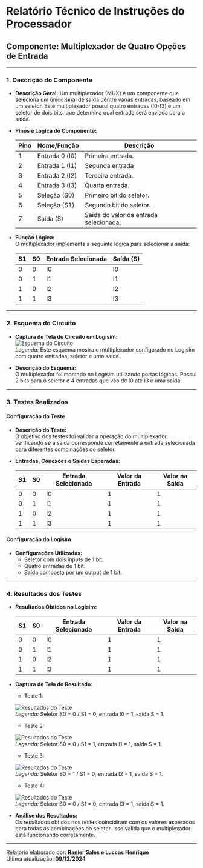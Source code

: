 # Relatório Técnico de Instruções do Processador

## Componente: Multiplexador de Quatro Opções de Entrada

---

### 1. Descrição do Componente

- **Descrição Geral:** Um multiplexador (MUX) é um componente que seleciona um único sinal de saída dentre várias entradas, baseado em um seletor. Este multiplexador possui quatro entradas \(I0-I3\) e um seletor de dois bits, que determina qual entrada será enviada para a saída.

- **Pinos e Lógica do Componente:**  

  | Pino | Nome/Função           | Descrição                                                   |
  |------|-----------------------|-----------------------------------------------------------|
  | 1    | Entrada 0 (I0)        | Primeira entrada.                                 |
  | 2    | Entrada 1 (I1)        | Segunda entrada                                   |
  | 3    | Entrada 2 (I2)        | Terceira entrada.                                 |
  | 4    | Entrada 3 (I3)        | Quarta entrada.                                   |
  | 5    | Seleção (S0)          | Primeiro bit do seletor.                          |
  | 6    | Seleção (S1)          | Segundo bit do seletor.                           |
  | 7    | Saída (S)             | Saída do valor da entrada selecionada.            |

- **Função Lógica:**  
  O multiplexador implementa a seguinte lógica para selecionar a saída:

  | S1 | S0 | Entrada Selecionada | Saída (S) |
  |----|----|---------------------|-----------|
  | 0  | 0  |         I0          |    I0     |
  | 0  | 1  |         I1          |    I1     |
  | 1  | 0  |         I2          |    I2     |
  | 1  | 1  |         I3          |    I3     |

---

### 2. Esquema do Circuito

- **Captura de Tela do Circuito em Logisim:**  
  ![Esquema do Circuito](Imagens/multiplexador_circuito_completo.png)  
  *Legenda:* Este esquema mostra o multiplexador configurado no Logisim com quatro entradas, seletor e uma saída.

- **Descrição do Esquema:**  
  O multiplexador foi montado no Logisim utilizando portas lógicas. Possui 2 bits para o seletor e 4 entradas que vão de I0 até I3 e uma saída.

---

### 3. Testes Realizados

#### Configuração do Teste

- **Descrição do Teste:**  
  O objetivo dos testes foi validar a operação do multiplexador, verificando se a saída corresponde corretamente à entrada selecionada para diferentes combinações do seletor.

- **Entradas, Conexões e Saídas Esperadas:**  

  | S1 | S0 | Entrada Selecionada | Valor da Entrada | Valor na Saída |
  |----|----|---------------------|------------------|---------------|
  | 0  | 0  |         I0          |        1         |        1      |
  | 0  | 1  |         I1          |        1         |        1      |
  | 1  | 0  |         I2          |        1         |        1      |
  | 1  | 1  |         I3          |        1         |        1      |

#### Configuração do Logisim

- **Configurações Utilizadas:**  
  - Seletor com dois inputs de 1 bit.  
  - Quatro entradas de 1 bit.  
  - Saída composta por um output de 1 bit.  

---

### 4. Resultados dos Testes

- **Resultados Obtidos no Logisim:**  

  | S1 | S0 | Entrada Selecionada | Valor da Entrada | Valor na Saída |
  |----|----|---------------------|------------------|---------------|
  | 0  | 0  |         I0          |        1         |        1      |
  | 0  | 1  |         I1          |        1         |        1      |
  | 1  | 0  |         I2          |        1         |        1      |
  | 1  | 1  |         I3          |        1         |        1      |

- **Captura de Tela do Resultado:**

  - Teste 1:
    
  ![Resultados do Teste](Imagens/multiplexador_teste1.png)  
  *Legenda:* Seletor S0 = 0 / S1 = 0, entrada I0 = 1, saída S = 1.

  - Teste 2:
    
  ![Resultados do Teste](Imagens/multiplexador_teste2.png)  
  *Legenda:*  Seletor S0 = 0 / S1 = 1, entrada I1 = 1, saída S = 1.

  - Teste 3:
    
  ![Resultados do Teste](Imagens/multiplexador_teste3.png)  
  *Legenda:*  Seletor S0 = 1 / S1 = 0, entrada I2 = 1, saída S = 1.

  - Teste 4:
    
  ![Resultados do Teste](Imagens/multiplexador_teste4.png)  
  *Legenda:*  Seletor S0 = 0 / S1 = 0, entrada I3 = 1, saída S = 1.

- **Análise dos Resultados:**  
  Os resultados obtidos nos testes coincidiram com os valores esperados para todas as combinações do seletor. Isso valida que o multiplexador está funcionando corretamente.

---

Relatório elaborado por: **Ranier Sales e Luccas Henrique**  
Última atualização: **09/12/2024**
